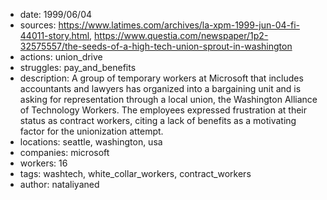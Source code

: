 - date: 1999/06/04
- sources: https://www.latimes.com/archives/la-xpm-1999-jun-04-fi-44011-story.html, https://www.questia.com/newspaper/1p2-32575557/the-seeds-of-a-high-tech-union-sprout-in-washington
- actions: union_drive
- struggles: pay_and_benefits
- description: A group of temporary workers at Microsoft that includes accountants and lawyers has organized into a bargaining unit and is asking for representation through a local union, the Washington Alliance of Technology Workers. The employees expressed frustration at their status as contract workers, citing a lack of benefits as a motivating factor for the unionization attempt.
- locations: seattle, washington, usa
- companies: microsoft
- workers: 16
- tags: washtech, white_collar_workers, contract_workers
- author: nataliyaned
